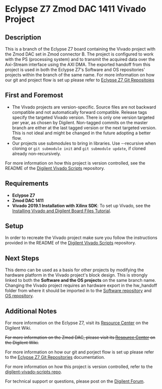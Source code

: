 # Eclypse Z7 Zmod DAC 1411 Vivado Project

## Description

This is a branch of the Eclypse Z7 board containing the Vivado project with the Zmod DAC set in Zmod connector B. The project is configured to work with the PS (processing system) and to transmit the acquired data over the Axi-Stream interface using the AXI DMA. The exported handoff from this project is used in both the Eclypse Z7's Software and OS repositories' projects within the branch of the same name.
For more information on how our git and project flow is set up please refer to [Eclypse Z7 Git Repositoies](https://reference.digilentinc.com/reference/programmable-logic/eclypse-z7/git)

## First and Foremost

* The Vivado projects are version-specific. Source files are not backward compatible and not automatically forward compatible. Release tags specify the targeted Vivado version. There is only one version targeted per year, as chosen by Digilent. Non-tagged commits on the master branch are either at the last tagged version or the next targeted version. This is not ideal and might be changed in the future adopting a better flow.
* Our projects use submodules to bring in libraries. Use --recursive when cloning or `git submodule init` and `git submodule update`, if cloned already non-recursively.

For more information on how this project is version controlled, see the README of the [Digilent Vivado Scripts](https://github.com/Digilent/digilent-vivado-scripts) repository.

## Requirements

* **Eclypse Z7**
* **Zmod DAC 1411**
* **Vivado 2019.1 Installation with Xilinx SDK**: To set up Vivado, see the [Installing Vivado and Digilent Board Files Tutorial](https://reference.digilentinc.com/vivado/installing-vivado/start).

## Setup

In order to recreate the Vivado project make sure you follow the instructions provided in the README of the [Digilent Vivado Scripts](https://github.com/Digilent/digilent-vivado-scripts) repository.

## Next Steps

This demo can be used as a basis for other projects by modifying the hardware platform in the Vivado project's block design. This is strongly linked to both the **Software and the OS projects** on the same branch name. Changing the Vivado project requires an hardware export in the hw_handoff folder from where it should be imported in to the [Software repository](https://github.com/Digilent/Eclypse-Z7-SW/tree/zmod_dac/master) and [OS repository](https://github.com/Digilent/Eclypse-Z7-OS/tree/zmod_dac/master).

## Additional Notes

For more information on the Eclypse Z7, visit its [Resource Center](https://reference.digilentinc.com/reference/programmable-logic/eclypse-z7/start) on the Digilent Wiki.

~~For more information on the Zmod DAC, please visit its [Resource Center](https://reference.digilentinc.com/reference/zmod/zmoddac/start) on the Digilent Wiki.~~

For more information on how our git and porject flow is set up please refer to the [Eclypse Z7 Git Repositories](https://reference.digilentinc.com/reference/programmable-logic/eclypse-z7/git) documentation.

For more information on how this project is version controlled, refer to the [digilent-vivado-scripts repo](https://github.com/digilent/digilent-vivado-scripts).

For technical support or questions, please post on the [Digilent Forum](forum.digilentinc.com).
